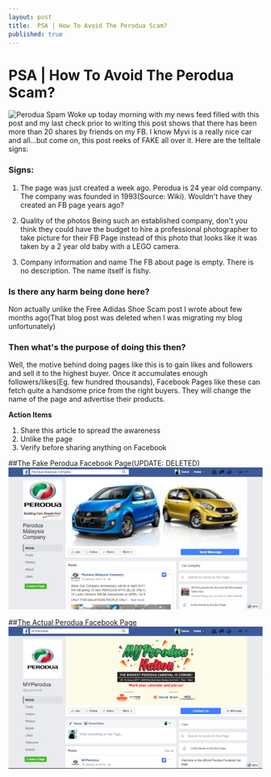 ```yaml
---
layout: post
title:  PSA | How To Avoid The Perodua Scam?
published: true
---
```


# PSA | How To Avoid The Perodua Scam?
![Perodua Spam](/images/p1.jpg)
Woke up today morning with my news feed filled with this post and my last check prior to writing this post shows that there has been more than 20 shares by friends on my FB. I know Myvi is a really nice car and all...but come on, this post reeks of FAKE all over it. Here are the telltale signs:

### Signs:
1) The page was just created a week ago. 
Perodua is 24 year old company. The company was founded in 1993(Source: Wiki). Wouldn't have they created an FB page years ago? 

2) Quality of the photos
Being such an established company, don't you think they could have the budget to hire a professional photographer to take picture for their FB Page instead of this photo that looks like it was taken by a 2 year old baby with a LEGO camera.

3) Company information and name
The FB about page is empty. There is no description. The name itself is fishy.

### Is there any harm being done here?
Non actually unlike the Free Adidas Shoe Scam post I wrote about few months ago(That blog post was deleted when I was migrating my blog unfortunately)

### Then what's the purpose of doing this then?
Well, the motive behind doing pages like this is to gain likes and followers and sell it to the highest buyer. Once it accumulates enough followers/likes(Eg. few hundred thousands), Facebook Pages like these can fetch quite a handsome price from the right buyers. They will change the name of the page and advertise their products.

**Action Items**

1. Share this article to spread the awareness
2. Unlike the page
3. Verify before sharing anything on Facebook



##The Fake Perodua Facebook Page(UPDATE: DELETED)
![Perodua Spam](/images/p2.PNG)


##[The Actual Perodua Facebook Page](https://www.facebook.com/myperodua)
![Perodua Spam](/images/p3.PNG)
